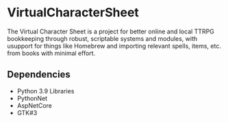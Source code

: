 # VirtualCharacterSheet
The Virtual Character Sheet is a project for better online and local TTRPG bookkeeping through robust, scriptable systems and modules, with usupport for things like Homebrew and importing relevant spells, items, etc. from books with minimal effort.

## Dependencies
- Python 3.9 Libraries
- PythonNet
- AspNetCore
- GTK#3

